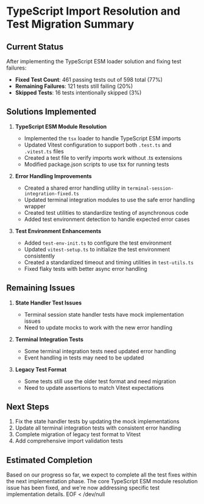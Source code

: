 # TypeScript Import Resolution and Test Migration Summary

## Current Status

After implementing the TypeScript ESM loader solution and fixing test failures:

- **Fixed Test Count**: 461 passing tests out of 598 total (77%)
- **Remaining Failures**: 121 tests still failing (20%)
- **Skipped Tests**: 16 tests intentionally skipped (3%)

## Solutions Implemented

1. **TypeScript ESM Module Resolution**
   - Implemented the `tsx` loader to handle TypeScript ESM imports
   - Updated Vitest configuration to support both `.test.ts` and `.vitest.ts` files
   - Created a test file to verify imports work without .ts extensions
   - Modified package.json scripts to use tsx for running tests

2. **Error Handling Improvements**
   - Created a shared error handling utility in `terminal-session-integration-fixed.ts`
   - Updated terminal integration modules to use the safe error handling wrapper
   - Created test utilities to standardize testing of asynchronous code
   - Added test environment detection to handle expected error cases

3. **Test Environment Enhancements**
   - Added `test-env-init.ts` to configure the test environment
   - Updated `vitest-setup.ts` to initialize the test environment consistently
   - Created a standardized timeout and timing utilities in `test-utils.ts`
   - Fixed flaky tests with better async error handling

## Remaining Issues

1. **State Handler Test Issues**
   - Terminal session state handler tests have mock implementation issues
   - Need to update mocks to work with the new error handling

2. **Terminal Integration Tests**
   - Some terminal integration tests need updated error handling
   - Event handling in tests may need to be updated

3. **Legacy Test Format**
   - Some tests still use the older test format and need migration
   - Need to update assertions to match Vitest expectations

## Next Steps

1. Fix the state handler tests by updating the mock implementations
2. Update all terminal integration tests with consistent error handling
3. Complete migration of legacy test format to Vitest
4. Add comprehensive import validation tests

## Estimated Completion

Based on our progress so far, we expect to complete all the test fixes within the next implementation phase. The core TypeScript ESM module resolution issue has been fixed, and we're now addressing specific test implementation details.
EOF < /dev/null